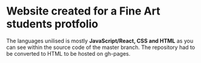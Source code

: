 # Website created for a Fine Art students protfolio 

The languages unilised is mostly **JavaScript/React, CSS and HTML** as you can see within the source code of the master branch. 
The repository had to be converted to HTML to be hosted on gh-pages.
